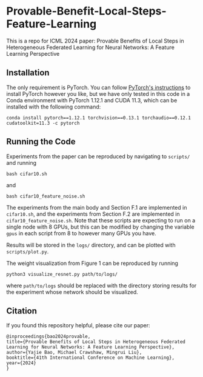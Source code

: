 # Provable-Benefit-Local-Steps-Feature-Learning
This is a repo for ICML 2024 paper: Provable Benefits of Local Steps in Heterogeneous Federated Learning for Neural Networks: A Feature Learning Perspective

## Installation

The only requirement is PyTorch. You can follow [PyTorch's instructions](https://pytorch.org/get-started/previous-versions/) to install PyTorch however you like, but we have only tested in this code in a Conda environment with PyTorch 1.12.1 and CUDA 11.3, which can be installed with the following command:
```
conda install pytorch==1.12.1 torchvision==0.13.1 torchaudio==0.12.1 cudatoolkit=11.3 -c pytorch
```

## Running the Code
Experiments from the paper can be reproduced by navigating to `scripts/` and running
```
bash cifar10.sh
```
and
```
bash cifar10_feature_noise.sh
```
The experiments from the main body and Section F.1 are implemented in `cifar10.sh`, and the experiments from Section F.2 are implemented in `cifar10_feature_noise.sh`. Note that these scripts are expecting to run on a single node with 8 GPUs, but this can be modified by changing the variable `gpus` in each script from 8 to however many GPUs you have.

Results will be stored in the `logs/` directory, and can be plotted with `scripts/plot.py`.

The weight visualization from Figure 1 can be reproduced by running
```
python3 visualize_resnet.py path/to/logs/
```
where `path/to/logs` should be replaced with the directory storing results for the experiment whose network should be visualized.


## Citation
If you found this repository helpful, please cite our paper:
```
@inproceedings{bao2024provable,
title={Provable Benefits of Local Steps in Heterogeneous Federated Learning for Neural Networks: A Feature Learning Perspective},
author={Yajie Bao, Michael Crawshaw, Mingrui Liu},
booktitle={41th International Conference on Machine Learning},
year={2024}
}

```
